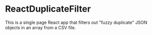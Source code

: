 # ReactDuplicateFilter
This is a single page React app that filters out "fuzzy duplicate" JSON objects in an array from a CSV file.
